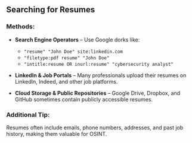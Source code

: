 ## Searching for Resumes  

### Methods:  
- **Search Engine Operators** – Use Google dorks like:  
  - `"resume" "John Doe" site:linkedin.com`  
  - `"filetype:pdf resume" "John Doe"`  
  - `"intitle:resume OR inurl:resume" "cybersecurity analyst"`  

- **LinkedIn & Job Portals** – Many professionals upload their resumes on LinkedIn, Indeed, and other job platforms.  

- **Cloud Storage & Public Repositories** – Google Drive, Dropbox, and GitHub sometimes contain publicly accessible resumes.  

### Additional Tip:  
Resumes often include emails, phone numbers, addresses, and past job history, making them valuable for OSINT.  
